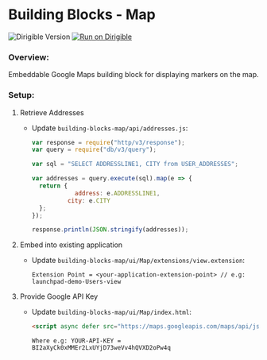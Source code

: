 # Building Blocks - Map

![Dirigible Version](https://img.shields.io/badge/dirigible%20version-3.x-green.svg) [![Run on Dirigible](https://img.shields.io/badge/run%20on-dirigible-blue.svg)](https://trial.ingress.pro.promart.shoot.canary.k8s-hana.ondemand.com/services/v3/web/ide-deploy-manager/?repository=https://github.com/dirigiblelabs/successfactors-synchronizer-user.git&uri=/services/v3/web/ide/&env=SUCCESSFACTORS_HOST,SUCCESSFACTORS_COMPANY,SUCCESSFACTORS_USER,SUCCESSFACTORS_PASSWORD)

### Overview:
Embeddable Google Maps building block for displaying markers on the map.

### Setup:

1. Retrieve Addresses
    - Update ``building-blocks-map/api/addresses.js``:
    
      ```javascript
      var response = require("http/v3/response");
      var query = require("db/v3/query");

      var sql = "SELECT ADDRESSLINE1, CITY from USER_ADDRESSES";

      var addresses = query.execute(sql).map(e => {
      	return {
		          address: e.ADDRESSLINE1,
    	  	    city: e.CITY
      	};
      });

      response.println(JSON.stringify(addresses));
      ```
1. Embed into existing application
    - Update ``building-blocks-map/ui/Map/extensions/view.extension``:

      ```
      Extension Point = <your-application-extension-point> // e.g: launchpad-demo-Users-view
      ```

1. Provide Google API Key
    - Update ``building-blocks-map/ui/Map/index.html``:


      ```html
      <script async defer src="https://maps.googleapis.com/maps/api/js?callback=initMap&key=YOUR-API-KEY"></script>
      ```
      
      ``Where e.g: YOUR-API-KEY = BI2aXyCk0xMMEr2LxUYjD73weVv4hQVXD2oPw4q``
